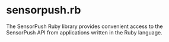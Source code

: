 # sensorpush.rb

The SensorPush Ruby library provides convenient access to the SensorPush API 
from applications written in the Ruby language.
